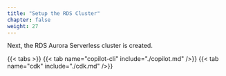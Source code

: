 ```yaml
---
title: "Setup the RDS Cluster"
chapter: false
weight: 27
---
```


Next, the RDS Aurora Serverless cluster is created.  

{{< tabs >}}
{{< tab name="copilot-cli" include="./copilot.md" />}}
{{< tab name="cdk" include="./cdk.md" />}}
